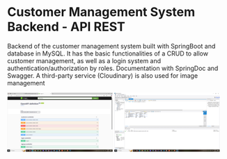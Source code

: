 # Customer Management System Backend - API REST
Backend of the customer management system built with SpringBoot and database in MySQL. It has the basic functionalities of a CRUD to allow customer management, as well as a login system and authentication/authorization by roles. Documentation with SpringDoc and Swagger. A third-party service (Cloudinary) is also used for image management

<div>
  <img src="Captura de pantalla (64).png" width="48%">
  <img src="Captura de pantalla (72).png" width="48%">
</div>
